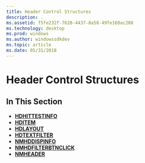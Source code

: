 ```yaml
---
title: Header Control Structures
description: .
ms.assetid: f5fe232f-7620-4437-8a58-49fe160ac208
ms.technology: desktop
ms.prod: windows
ms.author: windowssdkdev
ms.topic: article
ms.date: 05/31/2018
---
```


# Header Control Structures

## In This Section

-   [**HDHITTESTINFO**](/windows/desktop/api/Commctrl/ns-commctrl-_hd_hittestinfo)
-   [**HDITEM**](/windows/desktop/api/Commctrl/ns-commctrl-_hd_itema)
-   [**HDLAYOUT**](/windows/desktop/api/Commctrl/ns-commctrl-_hd_layout)
-   [**HDTEXTFILTER**](/windows/desktop/api/Commctrl/ns-commctrl-_hd_textfiltera)
-   [**NMHDDISPINFO**](/windows/desktop/api/Commctrl/ns-commctrl-tagnmhddispinfoa)
-   [**NMHDFILTERBTNCLICK**](/windows/desktop/api/Commctrl/ns-commctrl-tagnmhdfilterbtnclick)
-   [**NMHEADER**](/windows/desktop/api/Commctrl/ns-commctrl-tagnmheadera)

 

 




